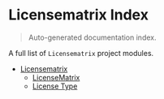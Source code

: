 # Licensematrix Index

> Auto-generated documentation index.

A full list of `Licensematrix` project modules.

- [Licensematrix](licensematrix/index.md#licensematrix)
    - [LicenseMatrix](licensematrix/license_matrix.md#licensematrix)
    - [License Type](licensematrix/license_type.md#license-type)
